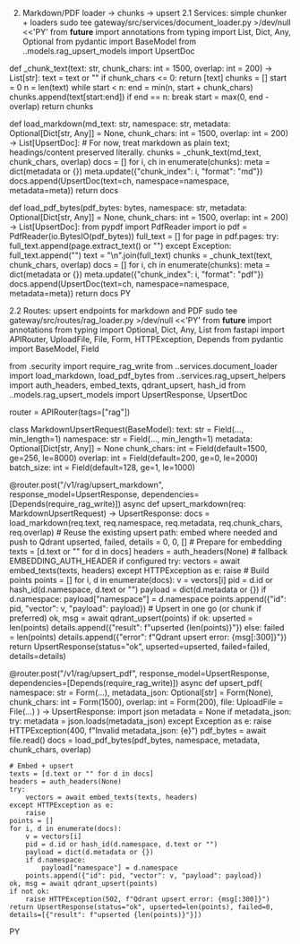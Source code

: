 2) Markdown/PDF loader → chunks → upsert
2.1 Services: simple chunker + loaders
sudo tee gateway/src/services/document_loader.py >/dev/null <<'PY'
from __future__ import annotations
from typing import List, Dict, Any, Optional
from pydantic import BaseModel
from ..models.rag_upsert_models import UpsertDoc

def _chunk_text(text: str, chunk_chars: int = 1500, overlap: int = 200) -> List[str]:
    text = text or ""
    if chunk_chars <= 0:
        return [text]
    chunks = []
    start = 0
    n = len(text)
    while start < n:
        end = min(n, start + chunk_chars)
        chunks.append(text[start:end])
        if end == n:
            break
        start = max(0, end - overlap)
    return chunks

def load_markdown(md_text: str, namespace: str, metadata: Optional[Dict[str, Any]] = None,
                  chunk_chars: int = 1500, overlap: int = 200) -> List[UpsertDoc]:
    # For now, treat markdown as plain text; headings/content preserved literally.
    chunks = _chunk_text(md_text, chunk_chars, overlap)
    docs = []
    for i, ch in enumerate(chunks):
        meta = dict(metadata or {})
        meta.update({"chunk_index": i, "format": "md"})
        docs.append(UpsertDoc(text=ch, namespace=namespace, metadata=meta))
    return docs

def load_pdf_bytes(pdf_bytes: bytes, namespace: str, metadata: Optional[Dict[str, Any]] = None,
                   chunk_chars: int = 1500, overlap: int = 200) -> List[UpsertDoc]:
    from pypdf import PdfReader
    import io
    pdf = PdfReader(io.BytesIO(pdf_bytes))
    full_text = []
    for page in pdf.pages:
        try:
            full_text.append(page.extract_text() or "")
        except Exception:
            full_text.append("")
    text = "\n".join(full_text)
    chunks = _chunk_text(text, chunk_chars, overlap)
    docs = []
    for i, ch in enumerate(chunks):
        meta = dict(metadata or {})
        meta.update({"chunk_index": i, "format": "pdf"})
        docs.append(UpsertDoc(text=ch, namespace=namespace, metadata=meta))
    return docs
PY

2.2 Routes: upsert endpoints for markdown and PDF
sudo tee gateway/src/routes/rag_loader.py >/dev/null <<'PY'
from __future__ import annotations
from typing import Optional, Dict, Any, List
from fastapi import APIRouter, UploadFile, File, Form, HTTPException, Depends
from pydantic import BaseModel, Field

from .security import require_rag_write
from ..services.document_loader import load_markdown, load_pdf_bytes
from ..services.rag_upsert_helpers import auth_headers, embed_texts, qdrant_upsert, hash_id
from ..models.rag_upsert_models import UpsertResponse, UpsertDoc

router = APIRouter(tags=["rag"])

class MarkdownUpsertRequest(BaseModel):
    text: str = Field(..., min_length=1)
    namespace: str = Field(..., min_length=1)
    metadata: Optional[Dict[str, Any]] = None
    chunk_chars: int = Field(default=1500, ge=256, le=8000)
    overlap: int = Field(default=200, ge=0, le=2000)
    batch_size: int = Field(default=128, ge=1, le=1000)

@router.post("/v1/rag/upsert_markdown", response_model=UpsertResponse, dependencies=[Depends(require_rag_write)])
async def upsert_markdown(req: MarkdownUpsertRequest) -> UpsertResponse:
    docs = load_markdown(req.text, req.namespace, req.metadata, req.chunk_chars, req.overlap)
    # Reuse the existing upsert path: embed where needed and push to Qdrant
    upserted, failed, details = 0, 0, []
    # Prepare for embedding
    texts = [d.text or "" for d in docs]
    headers = auth_headers(None)  # fallback EMBEDDING_AUTH_HEADER if configured
    try:
        vectors = await embed_texts(texts, headers)
    except HTTPException as e:
        raise
    # Build points
    points = []
    for i, d in enumerate(docs):
        v = vectors[i]
        pid = d.id or hash_id(d.namespace, d.text or "")
        payload = dict(d.metadata or {})
        if d.namespace:
            payload["namespace"] = d.namespace
        points.append({"id": pid, "vector": v, "payload": payload})
    # Upsert in one go (or chunk if preferred)
    ok, msg = await qdrant_upsert(points)
    if ok:
        upserted = len(points)
        details.append({"result": f"upserted {len(points)}"})
    else:
        failed = len(points)
        details.append({"error": f"Qdrant upsert error: {msg[:300]}"})
    return UpsertResponse(status="ok", upserted=upserted, failed=failed, details=details)

@router.post("/v1/rag/upsert_pdf", response_model=UpsertResponse, dependencies=[Depends(require_rag_write)])
async def upsert_pdf(
    namespace: str = Form(...),
    metadata_json: Optional[str] = Form(None),
    chunk_chars: int = Form(1500),
    overlap: int = Form(200),
    file: UploadFile = File(...)
) -> UpsertResponse:
    import json
    metadata = None
    if metadata_json:
        try:
            metadata = json.loads(metadata_json)
        except Exception as e:
            raise HTTPException(400, f"Invalid metadata_json: {e}")
    pdf_bytes = await file.read()
    docs = load_pdf_bytes(pdf_bytes, namespace, metadata, chunk_chars, overlap)

    # Embed + upsert
    texts = [d.text or "" for d in docs]
    headers = auth_headers(None)
    try:
        vectors = await embed_texts(texts, headers)
    except HTTPException as e:
        raise
    points = []
    for i, d in enumerate(docs):
        v = vectors[i]
        pid = d.id or hash_id(d.namespace, d.text or "")
        payload = dict(d.metadata or {})
        if d.namespace:
            payload["namespace"] = d.namespace
        points.append({"id": pid, "vector": v, "payload": payload})
    ok, msg = await qdrant_upsert(points)
    if not ok:
        raise HTTPException(502, f"Qdrant upsert error: {msg[:300]}")
    return UpsertResponse(status="ok", upserted=len(points), failed=0, details=[{"result": f"upserted {len(points)}"}])
PY